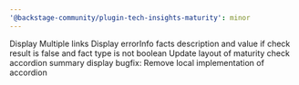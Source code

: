 ```yaml
---
'@backstage-community/plugin-tech-insights-maturity': minor
---
```


Display Multiple links
Display errorInfo facts description and value if check result is false and fact type is not boolean
Update layout of maturity check accordion summary display
bugfix: Remove local implementation of accordion
